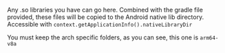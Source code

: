 Any .so libraries you have can go here. Combined with the gradle file provided,
these files will be copied to the Android native lib directory. Accessible with
`context.getApplicationInfo().nativeLibraryDir`

You must keep the arch specific folders, as you can see, this one is `arm64-v8a`
